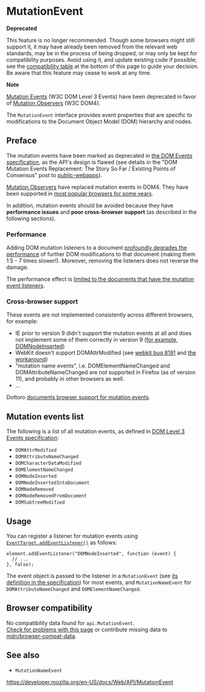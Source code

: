 MutationEvent
=============

**Deprecated**

This feature is no longer recommended. Though some browsers might still support it, it may have already been removed from the relevant web standards, may be in the process of being dropped, or may only be kept for compatibility purposes. Avoid using it, and update existing code if possible; see the [compatibility table](#browser_compatibility) at the bottom of this page to guide your decision. Be aware that this feature may cease to work at any time.

**Note**

[Mutation Events](https://www.w3.org/TR/DOM-Level-3-Events/#events-mutationevents) (W3C DOM Level 3 Events) have been deprecated in favor of [Mutation Observers](mutationobserver) (W3C DOM4).

The `MutationEvent` interface provides event properties that are specific to modifications to the Document Object Model (DOM) hierarchy and nodes.

Preface
-------

The mutation events have been marked as deprecated in [the DOM Events specification](https://www.w3.org/TR/DOM-Level-3-Events/#events-mutationevents), as the API's design is flawed (see details in the "DOM Mutation Events Replacement: The Story So Far / Existing Points of Consensus" post to [public-webapps](https://lists.w3.org/Archives/Public/public-webapps/2011JulSep/0779.html)).

[Mutation Observers](mutationobserver) have replaced mutation events in DOM4. They have been supported in [most popular browsers for some years](mutationobserver#browser_compatibility).

In addition, mutation events should be avoided because they have **performance issues** and **poor cross-browser support** (as described in the following sections).

### Performance

Adding DOM mutation listeners to a document [profoundly degrades the performance](https://groups.google.com/group/mozilla.dev.platform/browse_thread/thread/2f42f1d75bb906fb?pli=1) of further DOM modifications to that document (making them 1.5 - 7 times slower!). Moreover, removing the listeners does not reverse the damage.

The performance effect is [limited to the documents that have the mutation event listeners](https://groups.google.com/forum/#!topic/mozilla.dev.platform/UH2VqFQRTDA).

### Cross-browser support

These events are not implemented consistently across different browsers, for example:

-   IE prior to version 9 didn't support the mutation events at all and does not implement some of them correctly in version 9 ([for example, DOMNodeInserted](http://help.dottoro.com/ljmcxjla.php))
-   WebKit doesn't support DOMAttrModified (see [webkit bug 8191](https://bugs.webkit.org/show_bug.cgi?id=8191) and [the workaround](https://engineering.silk.co/post/31921750832/mutation-events-what-happens))
-   "mutation name events", i.e. DOMElementNameChanged and DOMAttributeNameChanged are not supported in Firefox (as of version 11), and probably in other browsers as well.
-   ...

Dottoro [documents browser support for mutation events](http://help.dottoro.com/ljfvvdnm.php#additionalEvents).

Mutation events list
--------------------

The following is a list of all mutation events, as defined in [DOM Level 3 Events specification](https://www.w3.org/TR/DOM-Level-3-Events/#events-mutationevents):

-   `DOMAttrModified`
-   `DOMAttributeNameChanged`
-   `DOMCharacterDataModified`
-   `DOMElementNameChanged`
-   `DOMNodeInserted`
-   `DOMNodeInsertedIntoDocument`
-   `DOMNodeRemoved`
-   `DOMNodeRemovedFromDocument`
-   `DOMSubtreeModified`

Usage
-----

You can register a listener for mutation events using [`EventTarget.addEventListener()`](eventtarget/addeventlistener) as follows:

    element.addEventListener("DOMNodeInserted", function (event) {
      // ...
    }, false);

The event object is passed to the listener in a `MutationEvent` (see [its definition in the specification](https://www.w3.org/TR/DOM-Level-3-Events/#events-MutationEvent)) for most events, and <span class="page-not-created">`MutationNameEvent`</span> for `DOMAttributeNameChanged` and `DOMElementNameChanged`.

Browser compatibility
---------------------

No compatibility data found for `api.MutationEvent`.  
[Check for problems with this page](#on-github) or contribute missing data to [mdn/browser-compat-data](https://github.com/mdn/browser-compat-data).

See also
--------

-   <span class="page-not-created">`MutationNameEvent`</span>

<a href="https://developer.mozilla.org/en-US/docs/Web/API/MutationEvent" class="_attribution-link">https://developer.mozilla.org/en-US/docs/Web/API/MutationEvent</a>
